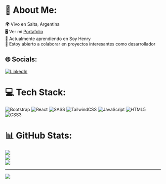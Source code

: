 # 💫 About Me:
🌍  Vivo en Salta, Argentina <br>
🖥️  Ver mi <a target="_blank" rel="noreferrer" href='https://portafolio-chi-five.vercel.app/'>Portafolio</a> <br>
🧠  Actualmente aprendiendo en Soy Henry <br>
🤝  Estoy abierto a colaborar en proyectos interesantes como desarrollador


## 🌐 Socials:
[![LinkedIn](https://img.shields.io/badge/LinkedIn-%230077B5.svg?logo=linkedin&logoColor=white)](https://linkedin.com/in/https://www.linkedin.com/in/juan-sayagua-ba7859219/) 

# 💻 Tech Stack:
![Bootstrap](https://img.shields.io/badge/bootstrap-%23563D7C.svg?style=for-the-badge&logo=bootstrap&logoColor=white) ![React](https://img.shields.io/badge/react-%2320232a.svg?style=for-the-badge&logo=react&logoColor=%2361DAFB) ![SASS](https://img.shields.io/badge/SASS-hotpink.svg?style=for-the-badge&logo=SASS&logoColor=white) ![TailwindCSS](https://img.shields.io/badge/tailwindcss-%2338B2AC.svg?style=for-the-badge&logo=tailwind-css&logoColor=white) ![JavaScript](https://img.shields.io/badge/javascript-%23323330.svg?style=for-the-badge&logo=javascript&logoColor=%23F7DF1E) ![HTML5](https://img.shields.io/badge/html5-%23E34F26.svg?style=for-the-badge&logo=html5&logoColor=white) ![CSS3](https://img.shields.io/badge/css3-%231572B6.svg?style=for-the-badge&logo=css3&logoColor=white)
# 📊 GitHub Stats:
![](https://github-readme-stats.vercel.app/api?username=mJuan0706&theme=radical&hide_border=false&include_all_commits=true&count_private=true)<br/>
![](https://github-readme-streak-stats.herokuapp.com/?user=mJuan0706&theme=radical&hide_border=false)<br/>
![](https://github-readme-stats.vercel.app/api/top-langs/?username=mJuan0706&theme=radical&hide_border=false&include_all_commits=true&count_private=true&layout=compact)

---
[![](https://visitcount.itsvg.in/api?id=mJuan0706&icon=0&color=0)](https://visitcount.itsvg.in)

<!-- Proudly created with GPRM ( https://gprm.itsvg.in ) -->
